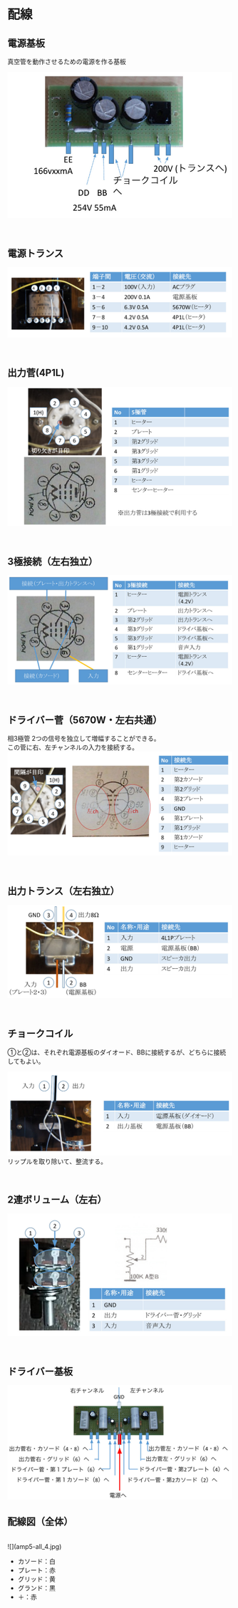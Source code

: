 # 配線


## 電源基板
真空管を動作させるための電源を作る基板

![](amp-5-1.jpg)

<br>

## 電源トランス

![](amp5-a-1.jpg)

<br>

## 出力菅(4P1L)

![](amp5-a-2.jpg)

<br>

## 3極接続（左右独立）

![](amp5-a-3.jpg)

<br>

## ドライバー菅（5670W・左右共通）
相3極管
2つの信号を独立して増幅することができる。
<br>
この菅に右、左チャンネルの入力を接続する。
<br>
![](amp5-a-4.jpg)

<br>

## 出力トランス（左右独立）

![](amp5-a-5-2.jpg)

<br>

## チョークコイル

①と②は、それぞれ電源基板のダイオード、BBに接続するが、どちらに接続してもよい。

![](amp5-a-6.jpg)
<br>
リップルを取り除いて、整流する。

<br>

## 2連ボリューム（左右）


![](amp5-a-7.jpg)

<br>

## ドライバー基板

![](amp-5-9.jpg)


## 配線図（全体）

<br>
![](amp5-all_4.jpg)

* カソード：白
* プレート：赤
* グリッド：黄
* グランド：黒
* ＋：赤

